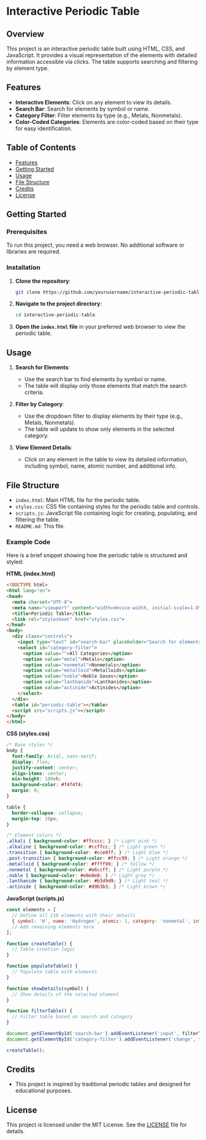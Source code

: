 # Interactive Periodic Table

## Overview

This project is an interactive periodic table built using HTML, CSS, and JavaScript. It provides a visual representation of the elements with detailed information accessible via clicks. The table supports searching and filtering by element type.

## Features

- **Interactive Elements**: Click on any element to view its details.
- **Search Bar**: Search for elements by symbol or name.
- **Category Filter**: Filter elements by type (e.g., Metals, Nonmetals).
- **Color-Coded Categories**: Elements are color-coded based on their type for easy identification.

## Table of Contents

- [Features](#features)
- [Getting Started](#getting-started)
- [Usage](#usage)
- [File Structure](#file-structure)
- [Credits](#credits)
- [License](#license)

## Getting Started

### Prerequisites

To run this project, you need a web browser. No additional software or libraries are required.

### Installation

1. **Clone the repository**:
   ```bash
   git clone https://github.com/yourusername/interactive-periodic-table.git
   ```
2. **Navigate to the project directory**:
   ```bash
   cd interactive-periodic-table
   ```

3. **Open the `index.html` file** in your preferred web browser to view the periodic table.

## Usage

1. **Search for Elements**:
   - Use the search bar to find elements by symbol or name.
   - The table will display only those elements that match the search criteria.

2. **Filter by Category**:
   - Use the dropdown filter to display elements by their type (e.g., Metals, Nonmetals).
   - The table will update to show only elements in the selected category.

3. **View Element Details**:
   - Click on any element in the table to view its detailed information, including symbol, name, atomic number, and additional info.

## File Structure

- `index.html`: Main HTML file for the periodic table.
- `styles.css`: CSS file containing styles for the periodic table and controls.
- `scripts.js`: JavaScript file containing logic for creating, populating, and filtering the table.
- `README.md`: This file.

### Example Code

Here is a brief snippet showing how the periodic table is structured and styled:

**HTML (index.html)**
```html
<!DOCTYPE html>
<html lang="en">
<head>
  <meta charset="UTF-8">
  <meta name="viewport" content="width=device-width, initial-scale=1.0">
  <title>Periodic Table</title>
  <link rel="stylesheet" href="styles.css">
</head>
<body>
  <div class="controls">
    <input type="text" id="search-bar" placeholder="Search for elements...">
    <select id="category-filter">
      <option value="">All Categories</option>
      <option value="metal">Metals</option>
      <option value="nonmetal">Nonmetals</option>
      <option value="metalloid">Metalloids</option>
      <option value="noble">Noble Gases</option>
      <option value="lanthanide">Lanthanides</option>
      <option value="actinide">Actinides</option>
    </select>
  </div>
  <table id="periodic-table"></table>
  <script src="scripts.js"></script>
</body>
</html>
```

**CSS (styles.css)**
```css
/* Base styles */
body {
  font-family: Arial, sans-serif;
  display: flex;
  justify-content: center;
  align-items: center;
  min-height: 100vh;
  background-color: #f4f4f4;
  margin: 0;
}

table {
  border-collapse: collapse;
  margin-top: 20px;
}

/* Element colors */
.alkali { background-color: #ffcccc; } /* Light pink */
.alkaline { background-color: #ccffcc; } /* Light green */
.transition { background-color: #cce0ff; } /* Light blue */
.post-transition { background-color: #ffcc99; } /* Light orange */
.metalloid { background-color: #ffff99; } /* Yellow */
.nonmetal { background-color: #e6ccff; } /* Light purple */
.noble { background-color: #e0e0e0; } /* Light grey */
.lanthanide { background-color: #b3d9d9; } /* Light teal */
.actinide { background-color: #d9b3b3; } /* Light brown */
```

**JavaScript (scripts.js)**
```javascript
const elements = [
  // Define all 118 elements with their details
  { symbol: 'H', name: 'Hydrogen', atomic: 1, category: 'nonmetal', info: 'Most abundant element in the universe.', position: { row: 1, col: 1 } },
  // Add remaining elements here
];

function createTable() {
  // Table creation logic
}

function populateTable() {
  // Populate table with elements
}

function showDetails(symbol) {
  // Show details of the selected element
}

function filterTable() {
  // Filter table based on search and category
}

document.getElementById('search-bar').addEventListener('input', filterTable);
document.getElementById('category-filter').addEventListener('change', filterTable);

createTable();
```

## Credits

- This project is inspired by traditional periodic tables and designed for educational purposes.

## License

This project is licensed under the MIT License. See the [LICENSE](LICENSE) file for details.
